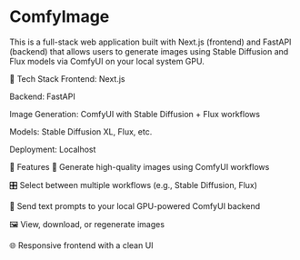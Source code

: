# ComfyImage
This is a full-stack web application built with Next.js (frontend) and FastAPI (backend) that allows users to generate images using Stable Diffusion and Flux models via ComfyUI on your local system GPU.

🔧 Tech Stack
Frontend: Next.js

Backend: FastAPI

Image Generation: ComfyUI with Stable Diffusion + Flux workflows

Models: Stable Diffusion XL, Flux, etc.

Deployment: Localhost 

🚀 Features
🌠 Generate high-quality images using ComfyUI workflows

🎛️ Select between multiple workflows (e.g., Stable Diffusion, Flux)

🧠 Send text prompts to your local GPU-powered ComfyUI backend

🖼️ View, download, or regenerate images

🌐 Responsive frontend with a clean UI